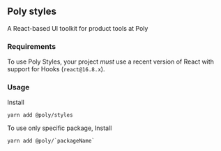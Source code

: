 ## Poly styles

A React-based UI toolkit for product tools at Poly

### Requirements

To use Poly Styles, your project _must_ use a recent version of React with
support for Hooks (`react@16.8.x`).

### Usage

Install

```
yarn add @poly/styles

```

To use only specific package, Install

```
yarn add @poly/`packageName`
```
